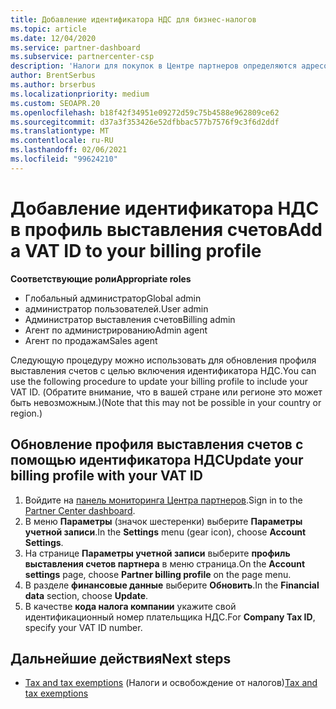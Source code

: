```yaml
---
title: Добавление идентификатора НДС для бизнес-налогов
ms.topic: article
ms.date: 12/04/2020
ms.service: partner-dashboard
ms.subservice: partnercenter-csp
description: 'Налоги для покупок в Центре партнеров определяются адресом вашей организации. Компании в некоторых странах могут указывать свой номер плательщика НДС или местный эквивалент:'
author: BrentSerbus
ms.author: brserbus
ms.localizationpriority: medium
ms.custom: SEOAPR.20
ms.openlocfilehash: b18f42f34951e09272d59c75b4588e962809ce62
ms.sourcegitcommit: d37a3f353426e52dfbbac577b7576f9c3f6d2ddf
ms.translationtype: MT
ms.contentlocale: ru-RU
ms.lasthandoff: 02/06/2021
ms.locfileid: "99624210"
---
```

# <a name="add-a-vat-id-to-your-billing-profile"></a><span data-ttu-id="c9b0b-104">Добавление идентификатора НДС в профиль выставления счетов</span><span class="sxs-lookup"><span data-stu-id="c9b0b-104">Add a VAT ID to your billing profile</span></span>

<span data-ttu-id="c9b0b-105">**Соответствующие роли**</span><span class="sxs-lookup"><span data-stu-id="c9b0b-105">**Appropriate roles**</span></span>

- <span data-ttu-id="c9b0b-106">Глобальный администратор</span><span class="sxs-lookup"><span data-stu-id="c9b0b-106">Global admin</span></span>
- <span data-ttu-id="c9b0b-107">администратор пользователей.</span><span class="sxs-lookup"><span data-stu-id="c9b0b-107">User admin</span></span>
- <span data-ttu-id="c9b0b-108">Администратор выставления счетов</span><span class="sxs-lookup"><span data-stu-id="c9b0b-108">Billing admin</span></span>
- <span data-ttu-id="c9b0b-109">Агент по администрированию</span><span class="sxs-lookup"><span data-stu-id="c9b0b-109">Admin agent</span></span>
- <span data-ttu-id="c9b0b-110">Агент по продажам</span><span class="sxs-lookup"><span data-stu-id="c9b0b-110">Sales agent</span></span>

<span data-ttu-id="c9b0b-111">Следующую процедуру можно использовать для обновления профиля выставления счетов с целью включения идентификатора НДС.</span><span class="sxs-lookup"><span data-stu-id="c9b0b-111">You can use the following procedure to update your billing profile to include your VAT ID.</span></span> <span data-ttu-id="c9b0b-112">(Обратите внимание, что в вашей стране или регионе это может быть невозможным.)</span><span class="sxs-lookup"><span data-stu-id="c9b0b-112">(Note that this may not be possible in your country or region.)</span></span>

## <a name="update-your-billing-profile-with-your-vat-id"></a><span data-ttu-id="c9b0b-113">Обновление профиля выставления счетов с помощью идентификатора НДС</span><span class="sxs-lookup"><span data-stu-id="c9b0b-113">Update your billing profile with your VAT ID</span></span>

1. <span data-ttu-id="c9b0b-114">Войдите на [панель мониторинга Центра партнеров](https://partner.microsoft.com/dashboard/).</span><span class="sxs-lookup"><span data-stu-id="c9b0b-114">Sign in to the [Partner Center dashboard](https://partner.microsoft.com/dashboard/).</span></span>
2. <span data-ttu-id="c9b0b-115">В меню **Параметры** (значок шестеренки) выберите **Параметры учетной записи**.</span><span class="sxs-lookup"><span data-stu-id="c9b0b-115">In the **Settings** menu (gear icon), choose **Account Settings**.</span></span>
3. <span data-ttu-id="c9b0b-116">На странице **Параметры учетной записи** выберите **профиль выставления счетов партнера** в меню страница.</span><span class="sxs-lookup"><span data-stu-id="c9b0b-116">On the **Account settings** page, choose **Partner billing profile** on the page menu.</span></span>
4. <span data-ttu-id="c9b0b-117">В разделе **финансовые данные** выберите **Обновить**.</span><span class="sxs-lookup"><span data-stu-id="c9b0b-117">In the **Financial data** section, choose **Update**.</span></span>
5. <span data-ttu-id="c9b0b-118">В качестве **кода налога компании** укажите свой идентификационный номер плательщика НДС.</span><span class="sxs-lookup"><span data-stu-id="c9b0b-118">For **Company Tax ID**, specify your VAT ID number.</span></span>

## <a name="next-steps"></a><span data-ttu-id="c9b0b-119">Дальнейшие действия</span><span class="sxs-lookup"><span data-stu-id="c9b0b-119">Next steps</span></span>

- <span data-ttu-id="c9b0b-120">[Tax and tax exemptions](tax-and-tax-exemptions.md) (Налоги и освобождение от налогов)</span><span class="sxs-lookup"><span data-stu-id="c9b0b-120">[Tax and tax exemptions](tax-and-tax-exemptions.md)</span></span>
